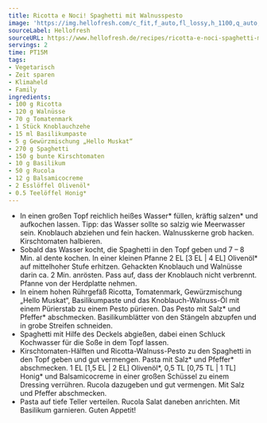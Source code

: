 ```yaml
---
title: Ricotta e Noci! Spaghetti mit Walnusspesto
image: 'https://img.hellofresh.com/c_fit,f_auto,fl_lossy,h_1100,q_auto,w_2600/hellofresh_s3/image/ricotta-e-noci-spaghetti-mit-walnusspesto-abf9ab7f.jpg'
sourceLabel: Hellofresh
sourceURL: https://www.hellofresh.de/recipes/ricotta-e-noci-spaghetti-mit-walnusspesto-62a879d04b3c82b88b0ee8dc
servings: 2
time: PT15M
tags:
- Vegetarisch
- Zeit sparen
- Klimaheld
- Family
ingredients:
- 100 g Ricotta
- 120 g Walnüsse
- 70 g Tomatenmark
- 1 Stück Knoblauchzehe
- 15 ml Basilikumpaste
- 5 g Gewürzmischung „Hello Muskat“
- 270 g Spaghetti
- 150 g bunte Kirschtomaten
- 10 g Basilikum
- 50 g Rucola
- 12 g Balsamicocreme
- 2 Esslöffel Olivenöl*
- 0.5 Teelöffel Honig*
---
```


- In einen großen Topf reichlich heißes Wasser\* füllen, kräftig salzen\* und aufkochen lassen. Tipp: das Wasser sollte so salzig wie Meerwasser sein.  Knoblauch abziehen und fein hacken.  Walnusskerne grob hacken.  Kirschtomaten halbieren.
- Sobald das Wasser kocht, die Spaghetti in den Topf geben und 7 – 8 Min. al dente kochen.  In einer kleinen Pfanne 2 EL [3 EL | 4 EL] Olivenöl\* auf mittelhoher Stufe erhitzen. Gehackten Knoblauch und Walnüsse darin ca. 2 Min. anrösten. Pass auf, dass der Knoblauch nicht verbrennt. Pfanne von der Herdplatte nehmen.
- In einem hohen Rührgefäß Ricotta, Tomatenmark, Gewürzmischung „Hello Muskat“, Basilikumpaste und das Knoblauch-Walnuss-Öl mit einem Pürierstab zu einem Pesto pürieren. Das Pesto mit Salz\* und Pfeffer\* abschmecken.  Basilikumblätter von den Stängeln abzupfen und in grobe Streifen schneiden.
- Spaghetti mit Hilfe des Deckels abgießen, dabei einen Schluck Kochwasser für die Soße in dem Topf lassen.
- Kirschtomaten-Hälften und Ricotta-Walnuss-Pesto zu den Spaghetti in den Topf geben und gut vermengen. Pasta mit Salz\* und Pfeffer\* abschmecken.  1 EL [1,5 EL | 2 EL] Olivenöl\*, 0,5 TL [0,75 TL | 1 TL] Honig\* und Balsamicocreme in einer großen Schüssel zu einem Dressing verrühren. Rucola dazugeben und gut vermengen. Mit Salz und Pfeffer abschmecken.
- Pasta auf tiefe Teller verteilen. Rucola Salat daneben anrichten. Mit Basilikum garnieren.  Guten Appetit!
